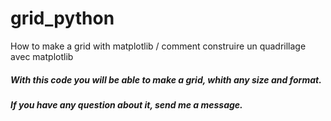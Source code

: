 # grid_python
How to make a grid with matplotlib / comment construire un quadrillage avec matplotlib

##### With this code you will be able to make a grid, whith any size and format.

##### If you have any question about it, send me a message.
